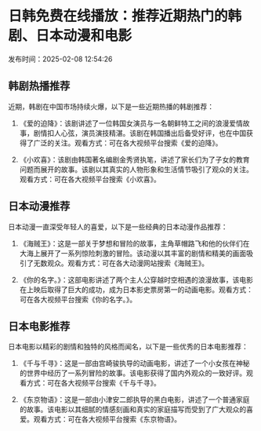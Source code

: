 # 日韩免费在线播放：推荐近期热门的韩剧、日本动漫和电影

发布时间：2025-02-08 12:54:26

## 韩剧热播推荐

近期，韩剧在中国市场持续火爆，以下是一些近期热播的韩剧推荐：

1. 《爱的迫降》：该剧讲述了一位韩国女演员与一名朝鲜特工之间的浪漫爱情故事，剧情扣人心弦，演员演技精湛。该剧在韩国播出后备受好评，也在中国获得了广泛的关注。观看方式：可在各大视频平台搜索《爱的迫降》。

2. 《小欢喜》：该剧由韩国著名编剧金秀贤执笔，讲述了家长们为了子女的教育问题而展开的故事。该剧以其真实的人物形象和生活情节吸引了观众的关注。观看方式：可在各大视频平台搜索《小欢喜》。

## 日本动漫推荐

日本动漫一直深受年轻人的喜爱，以下是一些经典的日本动漫作品推荐：

1. 《海贼王》：这是一部关于梦想和冒险的故事，主角草帽路飞和他的伙伴们在大海上展开了一系列惊险刺激的冒险。该动漫以其丰富的剧情和精美的画面吸引了无数观众。观看方式：可在各大动漫网站搜索《海贼王》。

2. 《你的名字。》：这部电影讲述了两个主人公穿越时空相遇的浪漫故事，该电影在上映后取得了巨大的成功，成为日本影史票房第一的动画电影。观看方式：可在各大视频平台搜索《你的名字。》。

## 日本电影推荐

日本电影以精彩的剧情和独特的风格而闻名，以下是一些优秀的日本电影推荐：

1. 《千与千寻》：这是一部由宫崎骏执导的动画电影，讲述了一个小女孩在神秘的世界中经历了一系列冒险的故事。该电影获得了国内外观众的一致好评。观看方式：可在各大视频平台搜索《千与千寻》。

2. 《东京物语》：这是一部由小津安二郎执导的黑白电影，讲述了一个普通家庭的故事。该电影以其细腻的情感刻画和真实的家庭描写而受到了广大观众的喜爱。观看方式：可在各大视频平台搜索《东京物语》。
